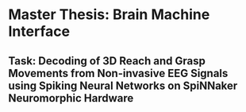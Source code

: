 # Master Thesis: Brain Machine Interface
## Task: Decoding of 3D Reach and Grasp Movements from Non-invasive EEG Signals using Spiking Neural Networks on SpiNNaker Neuromorphic Hardware
